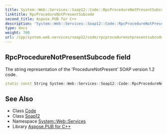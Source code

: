 ```yaml
---
title: System::Web::Services::Soap12::Code::RpcProcedureNotPresentSubcode field
linktitle: RpcProcedureNotPresentSubcode
second_title: Aspose.PUB for C++
description: 'System::Web::Services::Soap12::Code::RpcProcedureNotPresentSubcode field. The string representation of the ''ProcedureNotPresent'' SOAP version 1.2 code in C++.'
type: docs
weight: 700
url: /cpp/system.web.services/soap12/code/rpcprocedurenotpresentsubcode/
---
```

## RpcProcedureNotPresentSubcode field


The string representation of the 'ProcedureNotPresent' SOAP version 1.2 code.

```cpp
static const String System::Web::Services::Soap12::Code::RpcProcedureNotPresentSubcode
```

## See Also

* Class [Code](../)
* Class [Soap12](../../)
* Namespace [System::Web::Services](../../../)
* Library [Aspose.PUB for C++](../../../../)
